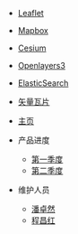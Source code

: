 * [Leaflet](/leaflet)
* [Mapbox](/mapbox/index)
* [Cesium](/cesium/index)
* [Openlayers3](/openlayers3/index)
* [ElasticSearch](/elasticsearch/index)
* [矢量瓦片](/vectortile/index)
* [主页](/)

* 产品进度
  * [第一季度](sections/first-section/leaflet/index.md)
  * [第二季度](sections/second-section/leaflet/index.md)
* 维护人员
  * [潘卓然](zh-cn/configuration.md)
  * [程昌红](zh-cn/themes.md)
